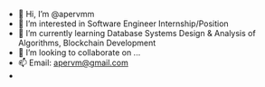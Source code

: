 - 👋 Hi, I’m @apervmm
- 👀 I’m interested in Software Engineer Internship/Position
- 🌱 I’m currently learning Database Systems Design & Analysis of Algorithms, Blockchain Development
- 💞️ I’m looking to collaborate on ...
- 📫 Email: apervm@gmail.com
- 

<!---
apervmm/apervmm is a ✨ special ✨ repository because its `README.md` (this file) appears on your GitHub profile.
You can click the Preview link to take a look at your changes.
--->

